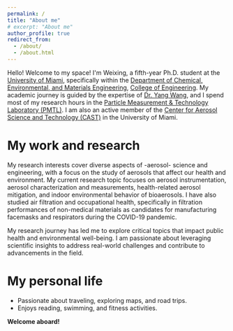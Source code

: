 ```yaml
---
permalink: /
title: "About me"
# excerpt: "About me"
author_profile: true
redirect_from: 
  - /about/
  - /about.html
---
```


Hello! Welcome to my space! I'm Weixing, a fifth-year Ph.D. student at the [University of Miami](https://welcome.miami.edu/), specifically within the [Department of Chemical, Environmental, and Materials Engineering](https://ceme.coe.miami.edu/index.html), [College of Engineering](https://www.coe.miami.edu/). My academic journey is guided by the expertise of [Dr. Yang Wang](https://people.miami.edu/profile/dec102c8f8ba6c48c281dd2300d0f707), and I spend most of my research hours in the [Particle Measurement & Technology Laboratory (PMTL)](https://pmtl.coe.miami.edu/index.html). I am also an active member of the [Center for Aerosol Science and Technology (CAST)](https://cast.miami.edu/) in the University of Miami.

My work and research
======
My research interests cover diverse aspects of -aerosol- science and engineering, with a focus on the study of aerosols that affect our health and environment. My current research topic focuses on aerosol instrumentation, aerosol characterization and measurements, health-related aerosol mitigation, and indoor environmental behavior of bioaerosols. I have also studied air filtration and occupational health, specifically in filtration performances of non-medical materials as candidates for manufacturing facemasks and respirators during the COVID-19 pandemic.

My research journey has led me to explore critical topics that impact public health and environmental well-being. I am passionate about leveraging scientific insights to address real-world challenges and contribute to advancements in the field.

My personal life
======
- Passionate about traveling, exploring maps, and road trips.
- Enjoys reading, swimming, and fitness activities.

**Welcome aboard!**
